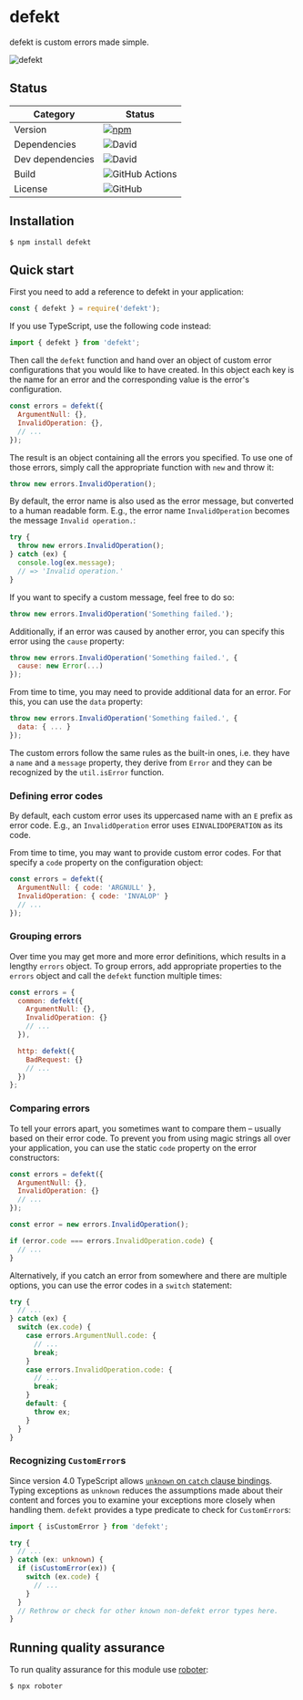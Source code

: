 # defekt

defekt is custom errors made simple.

![defekt](https://github.com/thenativeweb/defekt/raw/master/images/logo.jpg "defekt")

## Status

| Category         | Status                                                                                              |
| ---------------- | --------------------------------------------------------------------------------------------------- |
| Version          | [![npm](https://img.shields.io/npm/v/defekt)](https://www.npmjs.com/package/defekt)                 |
| Dependencies     | ![David](https://img.shields.io/david/thenativeweb/defekt)                                          |
| Dev dependencies | ![David](https://img.shields.io/david/dev/thenativeweb/defekt)                                      |
| Build            | ![GitHub Actions](https://github.com/thenativeweb/defekt/workflows/Release/badge.svg?branch=master) |
| License          | ![GitHub](https://img.shields.io/github/license/thenativeweb/defekt)                                |

## Installation

```shell
$ npm install defekt
```

## Quick start

First you need to add a reference to defekt in your application:

```javascript
const { defekt } = require('defekt');
```

If you use TypeScript, use the following code instead:

```typescript
import { defekt } from 'defekt';
```

Then call the `defekt` function and hand over an object of custom error configurations that you would like to have created. In this object each key is the name for an error and the corresponding value is the error's configuration.

```javascript
const errors = defekt({
  ArgumentNull: {},
  InvalidOperation: {},
  // ...
});
```

The result is an object containing all the errors you specified. To use one of those errors, simply call the appropriate function with `new` and throw it:

```javascript
throw new errors.InvalidOperation();
```

By default, the error name is also used as the error message, but converted to a human readable form. E.g., the error name `InvalidOperation` becomes the message `Invalid operation.`:

```javascript
try {
  throw new errors.InvalidOperation();
} catch (ex) {
  console.log(ex.message);
  // => 'Invalid operation.'
}
```

If you want to specify a custom message, feel free to do so:

```javascript
throw new errors.InvalidOperation('Something failed.');
```

Additionally, if an error was caused by another error, you can specify this error using the `cause` property:

```javascript
throw new errors.InvalidOperation('Something failed.', {
  cause: new Error(...)
});
```

From time to time, you may need to provide additional data for an error. For this, you can use the `data` property:

```javascript
throw new errors.InvalidOperation('Something failed.', {
  data: { ... }
});
```

The custom errors follow the same rules as the built-in ones, i.e. they have a `name` and a `message` property, they derive from `Error` and they can be recognized by the `util.isError` function.

### Defining error codes

By default, each custom error uses its uppercased name with an `E` prefix as error code. E.g., an `InvalidOperation` error uses `EINVALIDOPERATION` as its code.

From time to time, you may want to provide custom error codes. For that specify a `code` property on the configuration object:

```javascript
const errors = defekt({
  ArgumentNull: { code: 'ARGNULL' },
  InvalidOperation: { code: 'INVALOP' }
  // ...
});
```

### Grouping errors

Over time you may get more and more error definitions, which results in a lengthy `errors` object. To group errors, add appropriate properties to the `errors` object and call the `defekt` function multiple times:

```javascript
const errors = {
  common: defekt({
    ArgumentNull: {},
    InvalidOperation: {}
    // ...
  }),

  http: defekt({
    BadRequest: {}
    // ...
  })
};
```

### Comparing errors

To tell your errors apart, you sometimes want to compare them – usually based on their error code. To prevent you from using magic strings all over your application, you can use the static `code` property on the error constructors:

```javascript
const errors = defekt({
  ArgumentNull: {},
  InvalidOperation: {}
  // ...
});

const error = new errors.InvalidOperation();

if (error.code === errors.InvalidOperation.code) {
  // ...
}
```

Alternatively, if you catch an error from somewhere and there are multiple options, you can use the error codes in a `switch` statement:

```javascript
try {
  // ...
} catch (ex) {
  switch (ex.code) {
    case errors.ArgumentNull.code: {
      // ...
      break;
    }
    case errors.InvalidOperation.code: {
      // ...
      break;
    }
    default: {
      throw ex;
    }
  }
}
```

### Recognizing `CustomError`s

Since version 4.0 TypeScript allows [`unknown` on `catch` clause bindings](https://devblogs.microsoft.com/typescript/announcing-typescript-4-0/#unknown-on-catch). Typing exceptions as `unknown` reduces the assumptions made about their content and forces you to examine your exceptions more closely when handling them. `defekt` provides a type predicate to check for `CustomError`s:

```typescript
import { isCustomError } from 'defekt';

try {
  // ...
} catch (ex: unknown) {
  if (isCustomError(ex)) {
    switch (ex.code) {
      // ...
    }
  }
  // Rethrow or check for other known non-defekt error types here.
}
```

## Running quality assurance

To run quality assurance for this module use [roboter](https://www.npmjs.com/package/roboter):

```shell
$ npx roboter
```
